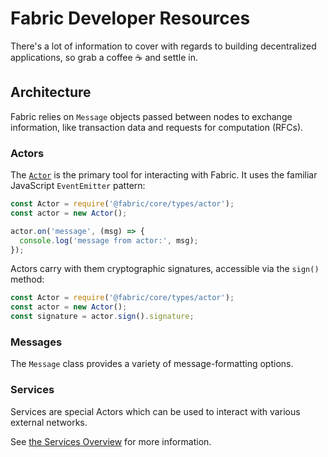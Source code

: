 # Fabric Developer Resources
There's a lot of information to cover with regards to building decentralized
applications, so grab a coffee ☕ and settle in.

## Architecture
Fabric relies on `Message` objects passed between nodes to exchange information,
like transaction data and requests for computation (RFCs).

### Actors
The [`Actor`][actor-type] is the primary tool for interacting with Fabric. It uses the
familiar JavaScript `EventEmitter` pattern:

```js
const Actor = require('@fabric/core/types/actor');
const actor = new Actor();

actor.on('message', (msg) => {
  console.log('message from actor:', msg);
});
```

Actors carry with them cryptographic signatures, accessible via the `sign()` method:

```js
const Actor = require('@fabric/core/types/actor');
const actor = new Actor();
const signature = actor.sign().signature;
```

### Messages
The `Message` class provides a variety of message-formatting options.

### Services
Services are special Actors which can be used to interact with various external
networks.

See [the Services Overview][services] for more information.

[services]: ../SERVICES.html

[actor-type]: Actor.html